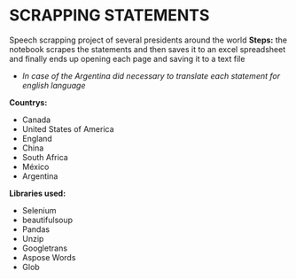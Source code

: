 # SCRAPPING STATEMENTS
Speech scrapping project of several presidents around the world
**Steps:**
the notebook scrapes the statements and then saves it to an excel spreadsheet and finally ends up opening each page and saving it to a text file

* *In case of the Argentina  did necessary to translate each statement for english language* 


**Countrys:**
- Canada
- United States of America
- England
- China
- South Africa
- México
- Argentina

**Libraries used:**
- Selenium
- beautifulsoup
- Pandas
- Unzip
- Googletrans
- Aspose Words
- Glob

